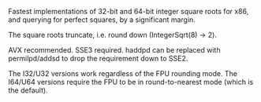 Fastest implementations of 32-bit and 64-bit integer square roots for x86,
and querying for perfect squares, by a significant margin.

The square roots truncate, i.e. round down (IntegerSqrt(8) -> 2).

AVX recommended. SSE3 required. haddpd can be replaced with permilpd/addsd to drop the
requirement down to SSE2.

The I32/U32 versions work regardless of the FPU rounding mode.
The I64/U64 versions require the FPU to be in round-to-nearest mode (which is the default).
